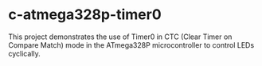 # c-atmega328p-timer0
This project demonstrates the use of Timer0 in CTC (Clear Timer on Compare Match) mode in the ATmega328P microcontroller to control LEDs cyclically. 
